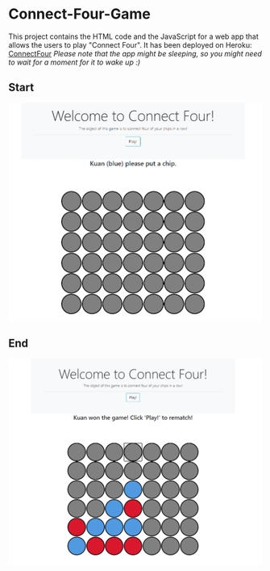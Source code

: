 # Connect-Four-Game
This project contains the HTML code and the JavaScript for a web app that allows the users to play "Connect Four". It has been deployed on Heroku: [ConnectFour](https://kw-connect-four.herokuapp.com/)
*Please note that the app might be sleeping, so you might need to wait for a moment for it to wake up :)*

## Start
![image](Pic1.PNG)


## End
![image](Pic2.PNG)
